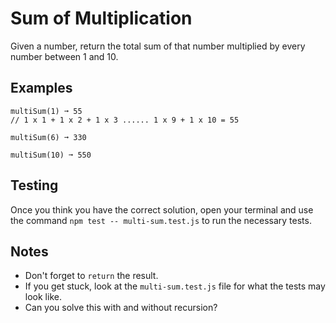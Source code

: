 # Sum of Multiplication

Given a number, return the total sum of that number multiplied by every number between 1 and 10.

## Examples
```
multiSum(1) ➞ 55
// 1 x 1 + 1 x 2 + 1 x 3 ...... 1 x 9 + 1 x 10 = 55

multiSum(6) ➞ 330

multiSum(10) ➞ 550
```

## Testing
Once you think you have the correct solution, open your terminal and use the command `npm test -- multi-sum.test.js` to run the necessary tests.

## Notes
- Don't forget to `return` the result.
- If you get stuck, look at the `multi-sum.test.js` file for what the tests may look like.
- Can you solve this with and without recursion?